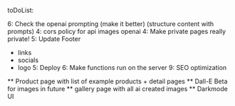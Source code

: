 toDoList:

6: Check the openai prompting (make it better) (structure content with prompts)
4: cors policy for api images openai
4: Make private pages really private!
5: Update Footer

- links
- socials
- logo
  5: Deploy
  6: Make functions run on the server
  9: SEO optimization

\*\* Product page with list of example products + detail pages
\*\* Dall-E Beta for images in future
\*\* gallery page with all ai created images
\*\* Darkmode UI
